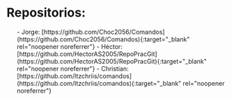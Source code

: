 <!DOCTYPE html>
<html lang="en">
<head>
    <meta charset="UTF-8">
</head>
<body>
    <h1>Repositorios:</h1>
    <ul>
- Jorge: [https://github.com/Choc2056/Comandos](https://github.com/Choc2056/Comandos){:target="_blank" rel="noopener noreferrer"}
- Héctor: [https://github.com/HectorAS2005/RepoPracGit](https://github.com/HectorAS2005/RepoPracGit){:target="_blank" rel="noopener noreferrer"}
- Christian: [https://github.com/Itzchriis/comandos](https://github.com/Itzchriis/comandos){:target="_blank" rel="noopener noreferrer"}
    </ul>
</body>
</html>

